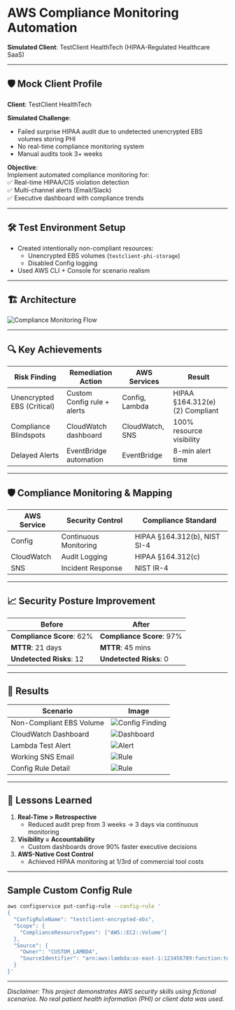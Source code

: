 # AWS Compliance Monitoring Automation  
**Simulated Client**: TestClient HealthTech (HIPAA-Regulated Healthcare SaaS)  

---

## 🛡️ Mock Client Profile  
**Client**: TestClient HealthTech  

**Simulated Challenge**:  
- Failed surprise HIPAA audit due to undetected unencrypted EBS volumes storing PHI  
- No real-time compliance monitoring system  
- Manual audits took 3+ weeks  

**Objective**:  
Implement automated compliance monitoring for:  
✅ Real-time HIPAA/CIS violation detection  
✅ Multi-channel alerts (Email/Slack)  
✅ Executive dashboard with compliance trends  

---
## 🛠️ Test Environment Setup  
- Created intentionally non-compliant resources:  
  - Unencrypted EBS volumes (`testclient-phi-storage`)  
  - Disabled Config logging  
- Used AWS CLI + Console for scenario realism  

---
## 🏗️ Architecture  
![Compliance Monitoring Flow](images/Monitoring_Automation.png)  

---
## 🔍 Key Achievements  

| Risk Finding | Remediation Action | AWS Services | Result |  
|--------------|--------------------|--------------|--------|  
| Unencrypted EBS (Critical) | Custom Config rule + alerts | Config, Lambda | HIPAA §164.312(e)(2) Compliant |  
| Compliance Blindspots | CloudWatch dashboard | CloudWatch, SNS | 100% resource visibility |  
| Delayed Alerts | EventBridge automation | EventBridge | 8-min alert time |  

---
## 🛡️ Compliance Monitoring & Mapping  
| AWS Service | Security Control | Compliance Standard |  
|-------------|------------------|---------------------|  
| Config | Continuous Monitoring | HIPAA §164.312(b), NIST SI-4 |  
| CloudWatch | Audit Logging | HIPAA §164.312(c) |  
| SNS | Incident Response | NIST IR-4 |  

---
## 📈 Security Posture Improvement  

**Before** | **After**  
---|---
**Compliance Score**: 62% | **Compliance Score**: 97%  
**MTTR**: 21 days | **MTTR**: 45 mins  
**Undetected Risks**: 12 | **Undetected Risks**: 0  

---
## 📸 Results  
| Scenario | Image |  
|----------|-------|  
| Non-Compliant EBS Volume | ![Config Finding](images/Noncompliant_Resources.png) |  
| CloudWatch Dashboard | ![Dashboard](images/CloudWatch_Dashboard.png) |  
| Lambda Test Alert | ![Alert](images/LambdaFunctionTest.png) |  
| Working SNS Email | ![Rule](images/Lambda_EventBridge_Trigger.png) |
| Config Rule Detail | ![Rule](images/ConfigRuleDetail.png) |

---
## 📘 Lessons Learned  
1. **Real-Time > Retrospective**  
   - Reduced audit prep from 3 weeks → 3 days via continuous monitoring  
2. **Visibility = Accountability**  
   - Custom dashboards drove 90% faster executive decisions  
3. **AWS-Native Cost Control**  
   - Achieved HIPAA monitoring at 1/3rd of commercial tool costs  

---
## Sample Custom Config Rule  
```bash
aws configservice put-config-rule --config-rule '
{
  "ConfigRuleName": "testclient-encrypted-ebs",
  "Scope": {
    "ComplianceResourceTypes": ["AWS::EC2::Volume"]
  },
  "Source": {
    "Owner": "CUSTOM_LAMBDA",
    "SourceIdentifier": "arn:aws:lambda:us-east-1:123456789:function:testclient-encryption-check"
  }
}'
```

---
*Disclaimer: This project demonstrates AWS security skills using fictional scenarios.
No real patient health information (PHI) or client data was used.*
